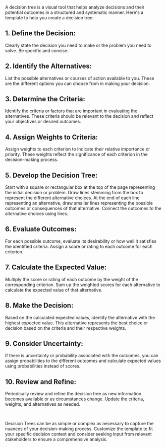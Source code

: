 A decision tree is a visual tool that helps analyze decisions and their potential outcomes in a structured and systematic manner. Here's a template to help you create a decision tree:

## 1. Define the Decision:

Clearly state the decision you need to make or the problem you need to solve. Be specific and concise.
## 2. Identify the Alternatives:

List the possible alternatives or courses of action available to you. These are the different options you can choose from in making your decision.
## 3. Determine the Criteria:

Identify the criteria or factors that are important in evaluating the alternatives. These criteria should be relevant to the decision and reflect your objectives or desired outcomes.
## 4. Assign Weights to Criteria:

Assign weights to each criterion to indicate their relative importance or priority. These weights reflect the significance of each criterion in the decision-making process.
## 5. Develop the Decision Tree:

Start with a square or rectangular box at the top of the page representing the initial decision or problem.
Draw lines stemming from the box to represent the different alternative choices.
At the end of each line representing an alternative, draw smaller lines representing the possible outcomes or consequences of that alternative.
Connect the outcomes to the alternative choices using lines.
## 6. Evaluate Outcomes:

For each possible outcome, evaluate its desirability or how well it satisfies the identified criteria. Assign a score or rating to each outcome for each criterion.
## 7. Calculate the Expected Value:

Multiply the score or rating of each outcome by the weight of the corresponding criterion.
Sum up the weighted scores for each alternative to calculate the expected value of that alternative.
## 8. Make the Decision:

Based on the calculated expected values, identify the alternative with the highest expected value. This alternative represents the best choice or decision based on the criteria and their respective weights.
## 9. Consider Uncertainty:

If there is uncertainty or probability associated with the outcomes, you can assign probabilities to the different outcomes and calculate expected values using probabilities instead of scores.
## 10. Review and Refine:

Periodically review and refine the decision tree as new information becomes available or as circumstances change. Update the criteria, weights, and alternatives as needed.

<br>

Decision Trees can be as simple or complex as necessary to capture the nuances of your decision-making process. Customize the template to fit your specific decision context and consider seeking input from relevant stakeholders to ensure a comprehensive analysis.

